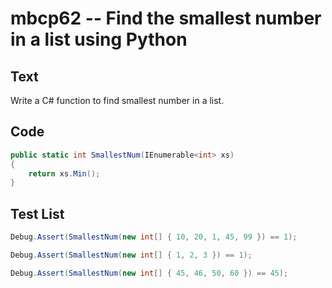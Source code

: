 # mbcp62 -- Find the smallest number in a list using Python

## Text

Write a C# function to find smallest number in a list.

## Code

```csharp
public static int SmallestNum(IEnumerable<int> xs)
{
    return xs.Min();
}
```

## Test List

```csharp
Debug.Assert(SmallestNum(new int[] { 10, 20, 1, 45, 99 }) == 1);
```

```csharp
Debug.Assert(SmallestNum(new int[] { 1, 2, 3 }) == 1);
```

```csharp
Debug.Assert(SmallestNum(new int[] { 45, 46, 50, 60 }) == 45);
```
